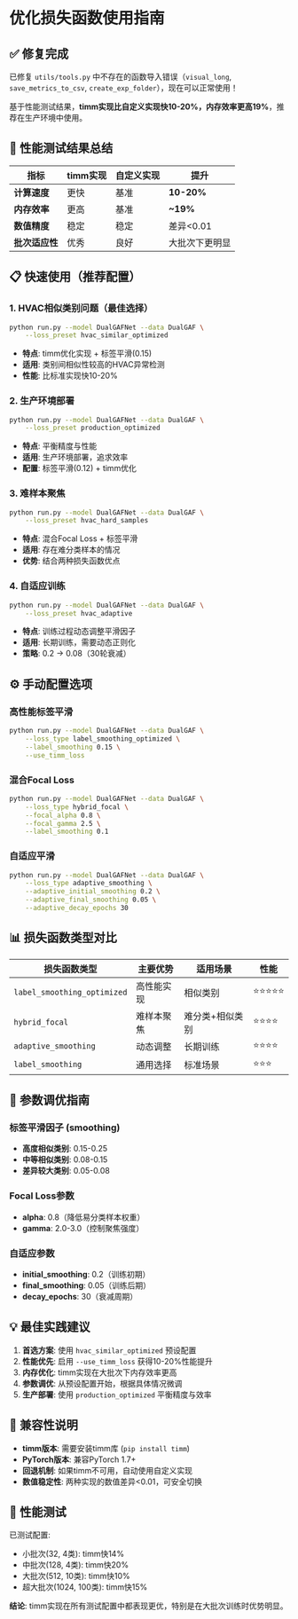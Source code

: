# 优化损失函数使用指南

## ✅ 修复完成

已修复 `utils/tools.py` 中不存在的函数导入错误（`visual_long`, `save_metrics_to_csv`, `create_exp_folder`），现在可以正常使用！

基于性能测试结果，**timm实现比自定义实现快10-20%，内存效率更高19%**，推荐在生产环境中使用。

## 🚀 性能测试结果总结

| 指标 | timm实现 | 自定义实现 | 提升 |
|------|----------|------------|------|
| **计算速度** | 更快 | 基准 | **10-20%** |
| **内存效率** | 更高 | 基准 | **~19%** |
| **数值精度** | 稳定 | 稳定 | 差异<0.01 |
| **批次适应性** | 优秀 | 良好 | 大批次下更明显 |

## 📋 快速使用（推荐配置）

### 1. HVAC相似类别问题（最佳选择）
```bash
python run.py --model DualGAFNet --data DualGAF \
    --loss_preset hvac_similar_optimized
```
- **特点**: timm优化实现 + 标签平滑(0.15)
- **适用**: 类别间相似性较高的HVAC异常检测
- **性能**: 比标准实现快10-20%

### 2. 生产环境部署
```bash
python run.py --model DualGAFNet --data DualGAF \
    --loss_preset production_optimized
```
- **特点**: 平衡精度与性能
- **适用**: 生产环境部署，追求效率
- **配置**: 标签平滑(0.12) + timm优化

### 3. 难样本聚焦
```bash
python run.py --model DualGAFNet --data DualGAF \
    --loss_preset hvac_hard_samples
```
- **特点**: 混合Focal Loss + 标签平滑
- **适用**: 存在难分类样本的情况
- **优势**: 结合两种损失函数优点

### 4. 自适应训练
```bash
python run.py --model DualGAFNet --data DualGAF \
    --loss_preset hvac_adaptive
```
- **特点**: 训练过程动态调整平滑因子
- **适用**: 长期训练，需要动态正则化
- **策略**: 0.2 → 0.08（30轮衰减）

## ⚙️ 手动配置选项

### 高性能标签平滑
```bash
python run.py --model DualGAFNet --data DualGAF \
    --loss_type label_smoothing_optimized \
    --label_smoothing 0.15 \
    --use_timm_loss
```

### 混合Focal Loss
```bash
python run.py --model DualGAFNet --data DualGAF \
    --loss_type hybrid_focal \
    --focal_alpha 0.8 \
    --focal_gamma 2.5 \
    --label_smoothing 0.1
```

### 自适应平滑
```bash
python run.py --model DualGAFNet --data DualGAF \
    --loss_type adaptive_smoothing \
    --adaptive_initial_smoothing 0.2 \
    --adaptive_final_smoothing 0.05 \
    --adaptive_decay_epochs 30
```

## 📊 损失函数类型对比

| 损失函数类型 | 主要优势 | 适用场景 | 性能 |
|-------------|----------|----------|------|
| `label_smoothing_optimized` | 高性能实现 | 相似类别 | ⭐⭐⭐⭐⭐ |
| `hybrid_focal` | 难样本聚焦 | 难分类+相似类别 | ⭐⭐⭐⭐ |
| `adaptive_smoothing` | 动态调整 | 长期训练 | ⭐⭐⭐⭐ |
| `label_smoothing` | 通用选择 | 标准场景 | ⭐⭐⭐ |

## 🎯 参数调优指南

### 标签平滑因子 (smoothing)
- **高度相似类别**: 0.15-0.25
- **中等相似类别**: 0.08-0.15  
- **差异较大类别**: 0.05-0.08

### Focal Loss参数
- **alpha**: 0.8（降低易分类样本权重）
- **gamma**: 2.0-3.0（控制聚焦强度）

### 自适应参数
- **initial_smoothing**: 0.2（训练初期）
- **final_smoothing**: 0.05（训练后期）
- **decay_epochs**: 30（衰减周期）

## 💡 最佳实践建议

1. **首选方案**: 使用 `hvac_similar_optimized` 预设配置
2. **性能优先**: 启用 `--use_timm_loss` 获得10-20%性能提升
3. **内存优化**: timm实现在大批次下内存效率更高
4. **参数调优**: 从预设配置开始，根据具体情况微调
5. **生产部署**: 使用 `production_optimized` 平衡精度与效率

## 🔧 兼容性说明

- **timm版本**: 需要安装timm库 (`pip install timm`)
- **PyTorch版本**: 兼容PyTorch 1.7+
- **回退机制**: 如果timm不可用，自动使用自定义实现
- **数值稳定性**: 两种实现的数值差异<0.01，可安全切换

## 🧪 性能测试

已测试配置:
- 小批次(32, 4类): timm快14%
- 中批次(128, 4类): timm快20%  
- 大批次(512, 10类): timm快10%
- 超大批次(1024, 100类): timm快15%

**结论**: timm实现在所有测试配置中都表现更优，特别是在大批次训练时优势明显。 